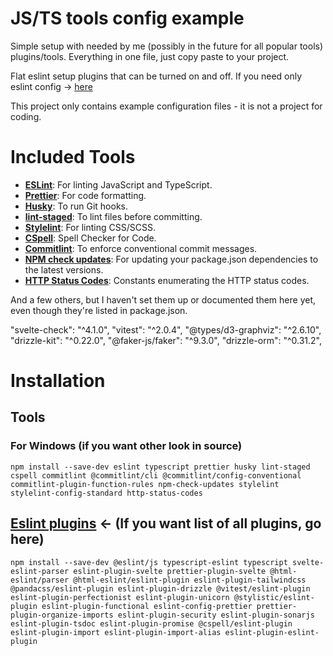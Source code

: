 # JS/TS tools config example
Simple setup with needed by me (possibly in the future for all popular tools) plugins/tools. Everything in one file, just copy paste to your project.

Flat eslint setup plugins that can be turned on and off. If you need only eslint config -> [here](https://github.com/Lenerystia/eslint-ultimate-config)

This project only contains example configuration files - it is not a project for coding.

# Included Tools
- **[ESLint](https://eslint.org/)**: For linting JavaScript and TypeScript.
- **[Prettier](https://prettier.io/)**: For code formatting.
- **[Husky](https://typicode.github.io/husky/)**: To run Git hooks.
- **[lint-staged](https://github.com/okonet/lint-staged)**: To lint files before committing.
- **[Stylelint](https://stylelint.io/)**: For linting CSS/SCSS.
- **[CSpell](https://github.com/streetsidesoftware/cspell)**: Spell Checker for Code.
- **[Commitlint](https://commitlint.js.org/)**: To enforce conventional commit messages.
- **[NPM check updates](https://www.npmjs.com/package/npm-check-updates)**: For updating your package.json dependencies to the latest versions.
- **[HTTP Status Codes](https://www.npmjs.com/package/http-status-codes)**: Constants enumerating the HTTP status codes.

And a few others, but I haven't set them up or documented them here yet, even though they're listed in package.json.

"svelte-check": "^4.1.0",
"vitest": "^2.0.4",
"@types/d3-graphviz": "^2.6.10",
"drizzle-kit": "^0.22.0",
"@faker-js/faker": "^9.3.0",
"drizzle-orm": "^0.31.2",

# Installation
## Tools
### For Windows (if you want other look in source)
```
npm install --save-dev eslint typescript prettier husky lint-staged cspell commitlint @commitlint/cli @commitlint/config-conventional commitlint-plugin-function-rules npm-check-updates stylelint stylelint-config-standard http-status-codes
```

## [Eslint plugins](https://github.com/Lenerystia/eslint-ultimate-config) <- (If you want list of all plugins, go here)
```
npm install --save-dev @eslint/js typescript-eslint typescript svelte-eslint-parser eslint-plugin-svelte prettier-plugin-svelte @html-eslint/parser @html-eslint/eslint-plugin eslint-plugin-tailwindcss @pandacss/eslint-plugin eslint-plugin-drizzle @vitest/eslint-plugin eslint-plugin-perfectionist eslint-plugin-unicorn @stylistic/eslint-plugin eslint-plugin-functional eslint-config-prettier prettier-plugin-organize-imports eslint-plugin-security eslint-plugin-sonarjs eslint-plugin-tsdoc eslint-plugin-promise @cspell/eslint-plugin eslint-plugin-import eslint-plugin-import-alias eslint-plugin-eslint-plugin 
```
